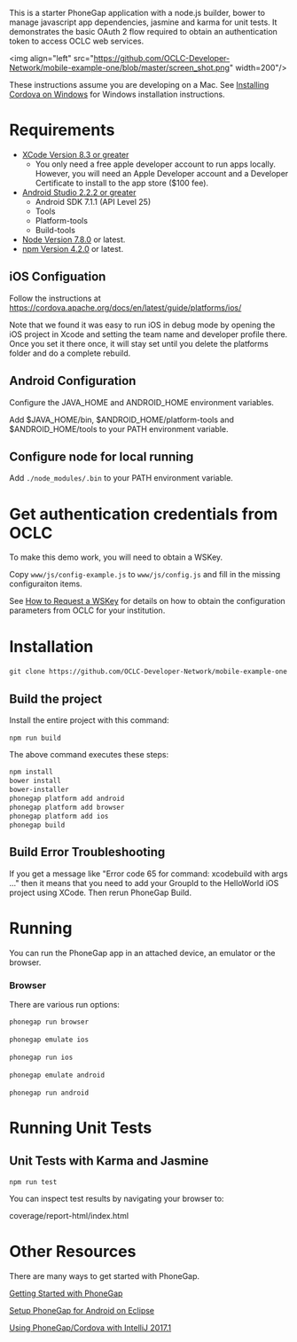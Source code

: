This is a starter PhoneGap application with a node.js builder, bower to manage javascript app dependencies, jasmine and karma for unit tests. It demonstrates the basic OAuth 2 flow required to obtain an authentication token to access OCLC web services.

<img align="left" src="https://github.com/OCLC-Developer-Network/mobile-example-one/blob/master/screen_shot.png" width=200"/>

These instructions assume you are developing on a Mac. See [Installing Cordova on Windows](https://evothings.com/doc/build/cordova-install-windows.html) for Windows installation instructions.

# Requirements

* [XCode Version 8.3 or greater](https://developer.apple.com/xcode/downloads/)
    * You only need a free apple developer account to run apps locally. However, you will need an Apple Developer account and a Developer Certificate to install to the app store ($100 fee).
* [Android Studio 2.2.2 or greater](https://developer.android.com/studio/index.html)
    * Android SDK 7.1.1 (API Level 25)
    * Tools
    * Platform-tools
    * Build-tools
* [Node Version 7.8.0](https://nodejs.org/en/) or latest.
* [npm Version 4.2.0](https://www.npmjs.com/) or latest.

## iOS Configuation

Follow the instructions at https://cordova.apache.org/docs/en/latest/guide/platforms/ios/

Note that we found it was easy to run iOS in debug mode by opening the iOS project in Xcode and setting the team name and developer profile there. Once you set it there once, it will stay set until you delete the platforms folder and do a complete rebuild.

## Android Configuration

Configure the JAVA_HOME and ANDROID_HOME environment variables.

Add $JAVA_HOME/bin, $ANDROID_HOME/platform-tools and $ANDROID_HOME/tools to your PATH environment variable.

## Configure node for local running

Add ```./node_modules/.bin``` to your PATH environment variable.

# Get authentication credentials from OCLC

To make this demo work, you will need to obtain a WSKey.

Copy ```www/js/config-example.js``` to ```www/js/config.js``` and fill in the missing configuraiton items.

See [How to Request a WSKey](https://www.oclc.org/developer/develop/authentication/how-to-request-a-wskey.en.html) for details on how to obtain the configuration parameters from OCLC for your institution.

# Installation

```git clone https://github.com/OCLC-Developer-Network/mobile-example-one```

## Build the project 

Install the entire project with this command:

```npm run build```

The above command executes these steps:

```
npm install
bower install
bower-installer
phonegap platform add android
phonegap platform add browser
phonegap platform add ios
phonegap build
```

## Build Error Troubleshooting

If you get a message like "Error code 65 for command: xcodebuild with args ..." then it means that you need to add your GroupId to the HelloWorld iOS project using XCode. Then rerun PhoneGap Build.


# Running

You can run the PhoneGap app in an attached device, an emulator or the browser.

### Browser

There are various run options:

```
phonegap run browser

phonegap emulate ios

phonegap run ios

phonegap emulate android

phonegap run android
```

# Running Unit Tests

## Unit Tests with Karma and Jasmine

```
npm run test
```

You can inspect test results by navigating your browser to:

coverage/report-html/index.html


# Other Resources

There are many ways to get started with PhoneGap.

[Getting Started with PhoneGap](http://phonegap.com/getstarted/)

[Setup PhoneGap for Android on Eclipse](http://www.tech-faq.com/setup-phonegap-for-android-on-eclipse.html)


[Using PhoneGap/Cordova with IntelliJ 2017.1](https://www.jetbrains.com/help/idea/2017.1/using-phonegap-cordova.html)
